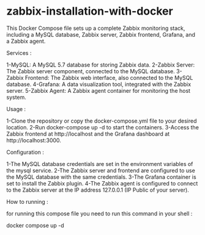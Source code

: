# zabbix-installation-with-docker

This Docker Compose file sets up a complete Zabbix monitoring stack, including a MySQL database, Zabbix server, Zabbix frontend, Grafana, and a Zabbix agent.

Services :

1-MySQL: A MySQL 5.7 database for storing Zabbix data.
2-Zabbix Server: The Zabbix server component, connected to the MySQL database.
3-Zabbix Frontend: The Zabbix web interface, also connected to the MySQL database.
4-Grafana: A data visualization tool, integrated with the Zabbix server.
5-Zabbix Agent: A Zabbix agent container for monitoring the host system.

Usage : 

1-Clone the repository or copy the docker-compose.yml file to your desired location.
2-Run docker-compose up -d to start the containers.
3-Access the Zabbix frontend at http://localhost and the Grafana dashboard at http://localhost:3000.

Configuration :

1-The MySQL database credentials are set in the environment variables of the mysql service.
2-The Zabbix server and frontend are configured to use the MySQL database with the same credentials.
3-The Grafana container is set to install the Zabbix plugin.
4-The Zabbix agent is configured to connect to the Zabbix server at the IP address 127.0.0.1 (IP Public of your server).

How to running :

for running this compose file you need to run this command in your shell :

docker compose up -d 


